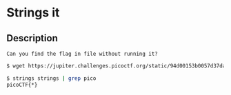 # Strings it

## Description
```
Can you find the flag in file without running it?
```

``` bash
$ wget https://jupiter.challenges.picoctf.org/static/94d00153b0057d37da225ee79a846c62/strings

$ strings strings | grep pico
picoCTF{*}
```